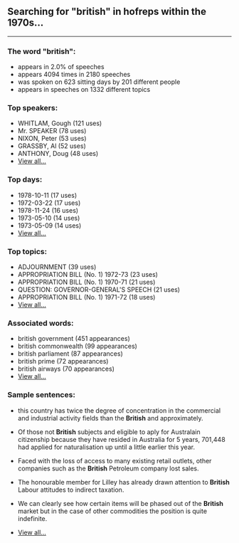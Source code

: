 
## Searching for "british" in hofreps within the 1970s...

----

### The word "british":

* appears in 2.0% of speeches
* appears 4094 times in 2180 speeches
* was spoken on 623 sitting days by 201 different people
* appears in speeches on 1332 different topics

### Top speakers:

* WHITLAM, Gough (121 uses)
* Mr. SPEAKER (78 uses)
* NIXON, Peter (53 uses)
* GRASSBY, Al (52 uses)
* ANTHONY, Doug (48 uses)
* [View all...](speakers.md)


### Top days:

* 1978-10-11 (17 uses)
* 1972-03-22 (17 uses)
* 1978-11-24 (16 uses)
* 1973-05-10 (14 uses)
* 1973-05-09 (14 uses)
* [View all...](days.md)


### Top topics:

* ADJOURNMENT (39 uses)
* APPROPRIATION BILL (No. 1) 1972-73 (23 uses)
* APPROPRIATION BILL (No. 1) 1970-71 (21 uses)
* QUESTION: GOVERNOR-GENERAL'S SPEECH (21 uses)
* APPROPRIATION BILL (No. 1) 1971-72 (18 uses)
* [View all...](topics.md)


### Associated words:

* british government (451 appearances)
* british commonwealth (99 appearances)
* british parliament (87 appearances)
* british prime (72 appearances)
* british airways (70 appearances)
* [View all...](collocations.md)


### Sample sentences:

* this country has twice the degree of concentration in the commercial and industrial activity fields than the **British** and approximately.

* Of those not **British** subjects and eligible to aply for Australain citizenship because they have resided in Australia for 5 years, 701,448 had applied for naturalisation up until a little earlier this year.

* Faced with the loss of access to many existing retail outlets, other companies such as the **British** Petroleum company lost sales.

* The honourable member for Lilley has already drawn attention to **British** Labour attitudes to indirect taxation.

* We can clearly see how certain items will be phased out of the **British** market but in the case of other commodities the position is quite indefinite.

* [View all...](contexts.md)
